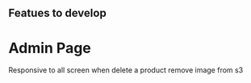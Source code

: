 ## Featues to develop

# Admin Page
Responsive to all screen
when delete a product remove image from s3

